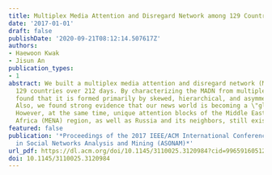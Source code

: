 ```yaml
---
title: Multiplex Media Attention and Disregard Network among 129 Countries
date: '2017-01-01'
draft: false
publishDate: '2020-09-21T08:12:14.507617Z'
authors:
- Haewoon Kwak
- Jisun An
publication_types:
- 1
abstract: We built a multiplex media attention and disregard network (MADN) among
  129 countries over 212 days. By characterizing the MADN from multiple levels, we
  found that it is formed primarily by skewed, hierarchical, and asymmetric relationships.
  Also, we found strong evidence that our news world is becoming a \"global village.\"
  However, at the same time, unique attention blocks of the Middle East and North
  Africa (MENA) region, as well as Russia and its neighbors, still exist.
featured: false
publication: '*Proceedings of the 2017 IEEE/ACM International Conference on Advances
  in Social Networks Analysis and Mining (ASONAM)*'
url_pdf: https://dl.acm.org/doi/10.1145/3110025.3120984?cid=99659160512
doi: 10.1145/3110025.3120984
---
```


